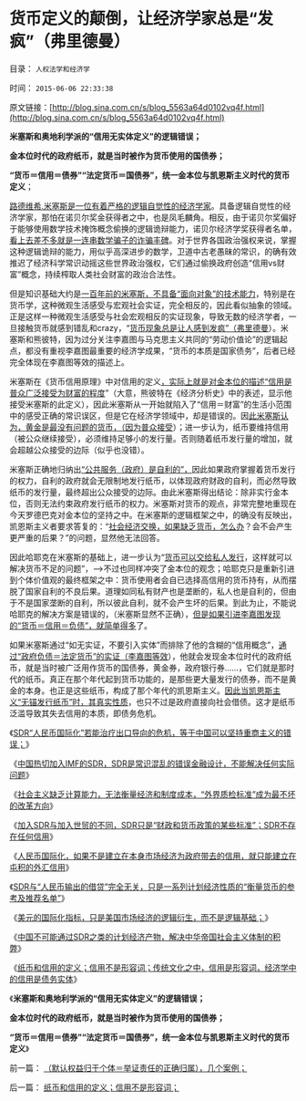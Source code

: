 # 货币定义的颠倒，让经济学家总是“发疯”（弗里德曼）

目录： `人权法学和经济学` 

时间： `2015-06-06 22:33:38` 

原文链接：[http://blog.sina.com.cn/s/blog_5563a64d0102vq4f.html](http://blog.sina.com.cn/s/blog_5563a64d0102vq4f.html)

**米塞斯和奥地利学派的“信用无实体定义”的逻辑错误；**

**金本位时代的政府纸币，就是当时被作为货币使用的国债券；**

**“货币＝信用＝债券”“法定货币＝国债券”，统一金本位与凯恩斯主义时代的货币定义**；

[路德维希.米塞斯是一位有着严格的逻辑自觉性的经济学家](../../../2011/2/7/向伟大的Ludwig米塞斯致敬！.md)。具备逻辑自觉性的经济学家，那怕在诺贝尔奖金获得者之中，也是凤毛麟角。相反，由于诺贝尔奖偏好于能够使用数学技术掩饰概念偷换的逻辑诡辩能力，诺贝尔经济学奖获得者名单，[看上去差不多就是一连串数学骗子的诈骗丰碑](../../../2012/10/16/又有两名数学骗子被嘉奖，诺贝尔奖终将声名狼籍.md)。对于世界各国政治强权来说，掌握这种逻辑诡辩的能力，用似乎高深进步的数学，卫道中古老愚昧的常识，的确有效推迟了经济科学常识动摇这些世界政治强权，它们通过偷换政府创造“信用vs财富”概念，持续榨取人类社会财富的政治合法性。

但是知识基础大约是[一百年前的米塞斯，不具备“面向对象”的技术能力](../../../2012/7/17/自然科学中的神学八股；在社会科学中复辟“神学”.md)，特别是在货币学，这种微观生活感受与宏观社会实证，完全相反的，因此看似抽象的领域。正是这样一种微观生活感受与社会宏观相反的实证现象，导致无数的经济学者，一旦接触货币就感到错乱和crazy，“[货币现象总是让人感到发疯”（弗里德曼](../../../2012/11/8/为什么“货币让人疯狂”？及《君主论》.md)）。米塞斯和熊彼特，因为过分关注李嘉图与马克思主义共同的“劳动价值论”的逻辑起点，都没有重视李嘉图最重要的经济学成果，“货币的本质是国家债务”，后者已经完全体现在李嘉图等效的描述上。

米塞斯在《货币信用原理》中对信用的定义[，实际上就是对金本位的描述“信用是普众广泛接受为财富的程度](../../../2012/11/7/米塞斯的错误，罗斯巴德的错误，金本位思想的错误.md)”（大意，熊彼特在《经济分析史》中的表述，显示他接受米塞斯的此定义），因此米塞斯从一开始就陷入了“信用＝财富”的生活小范围中的感受正确的常识误区，但是它在经济学领域中，却是错误的。因[此米塞斯认为，黄金是最没有问题的货币，（因为普众接受](../../../2014/2/23/金本位之奥地利学派和熊彼特都是白痴，其他连白痴都不是！.md)）；进一步认为，纸币要维持信用（被公众继续接受），必须维持足够小的发行量。否则随着纸币发行量的增加，就会超越公众接受的边际（似乎也没错）。

米塞斯正确地归纳出[“公共服务（政府）是自利的”，](../../../2009/12/22/公共管理学假定：三权分立要说爱你不容易.md)因此如果政府掌握着货币发行的权力，自利的政府就会无限制地发行纸币，以体现政府财政的自利，而必然导致纸币的发行量，最终超出公众接受的边际。由此米塞斯得出结论：除非实行金本位，否则无法约束政府发行纸币的权力。米塞斯对货币的观点，非常完整地重现在今天罗德巴克对金本位的坚持之中。在米塞斯的逻辑框架之中，的确没有反映出，凯恩斯主义者要求答复的：“[社会经济交换，如果缺乏货币，怎么办](../../../2011/6/5/费雪“经济学”和基督教低利率道德情结.md)？会不会产生更严重的后果？”的问题，显然他无法回答。

因此哈耶克在米塞斯的基础上，进一步认为“[货币可以交给私人发行](../../../2011/8/23/司空见惯的私人发行货币.md)，这样就可以解决货币不足的问题”，——>不过也同样冲突了金本位的观念；哈耶克只是重新引进到个体价值观的最终框架之中：货币使用者会自已选择高信用的货币持有，从而摆脱了国家自利的不良后果。道理如同私有财产也是垄断的，私人也是自利的，但由于不是国家垄断的自利，所以彼此自利，就不会产生坏的后果。到此为止，不能说哈耶克的解决方案是错误的，（米塞斯显然不正确），[但是如果引进李嘉图发现的“货币＝信用＝负债”，就简单得多](../../../2010/12/30/货币就是税收；货币发行私有化；.md)了。

如果米塞斯通过“如无实证，不要引入实体”而排除了他的含糊的“信用概念”，[通过“政府负债＝法定货币”的实证（李嘉图等效](../../../2014/2/21/凯恩斯主义意味着“放弃国家信用”；.md)），他就会发现金本位时代的政府纸币，就是当时被广泛用作货币的国债券，黄金券，政府银行券……，它们就是那时代的纸币。真正在那个年代起到货币功能的，是那些更大量发行的债券，而不是黄金的本身。也正是这些纸币，构成了那个年代的凯恩斯主义。[因此当凯恩斯主义“无锚发行纸币”时，其真实性质](../../../2015/4/29/“货币化”是政府债务的后果，不是“解决办法”；.md)，也只不过是政府直接向社会借债。这才是纸币泛滥导致其失去信用的本质，即债务危机。

《[SDR“人民币国际化”若能治疗出口导向的危机，等于中国可以坚持重商主义的错误；](../../../2015/5/28/中国试图让人民币加入SDR的目不明确；.md)》

《[中国热切加入IMF的SDR，SDR是常识混乱的错误金融设计，不能解决任何实际问题](../../../2015/5/29/SDR和托宾税，都是常识混乱的错误金融设计.md)》

《[社会主义缺乏计算能力，无法衡量经济和制度成本，“外界质检标准”成为最不坏的改革方向](../../../2015/5/30/加入世贸和SDR，对于社会主义中国的另类意义.md)》

《[加入SDR与加入世贸的不同，SDR只是“财政和货币政策的某些标准”；SDR不存在任何信用](../../../2015/5/31/SDR只是“财政和货币政策的某些标准”，不存在任何信用.md)》

《[人民币国际化，如果不是建立在本身市场经济为政府带去的信用，就只能建立在屯积的外汇信用](../../../2015/6/1/通过债务危机，理解SDR的逻辑错误，以致SDR毫无存在意义.md)》

《[SDR与“人民币输出的借贷”完全无关，只是一系列计划经济性质的“衡量货币的参考及推荐名单”](../../../2015/6/2/SDR特别提款权的设计观念，是“政府万能，政府创造信用”.md)》

《[美元的国际化指标，只是美国市场经济的逻辑衍生，而不是逻辑基础；](../../../2015/6/3/逃避市场经济改革的人民币国际化，可以摆脱计划经济造成的困境吗？.md)》

《[中国不可能通过SDR之类的计划经济产物，解决中华帝国社会主义体制的积弊](../../../2015/6/4/SDR之类的政治手腕，不能代替市场经济的去特权化.md)》

《[纸币和信用的定义；信用不是形容词；传统文化之中，信用是形容词，经济学中的信用是债务实体](../../../2015/6/5/纸币和信用的定义；信用不是形容词；.md)》

《**米塞斯和奥地利学派的“信用无实体定义”的逻辑错误；**

**金本位时代的政府纸币，就是当时被作为货币使用的国债券；**

**“货币＝信用＝债券”“法定货币＝国债券”，统一金本位与凯恩斯主义时代的货币定义**》

前一篇： [（默认权益归于个体＝举证责任的正确归属），几个案例；](../../../2015/6/6/（默认权益归于个体＝举证责任的正确归属），几个案例；.md)

后一篇： [纸币和信用的定义；信用不是形容词；](../../../2015/6/5/纸币和信用的定义；信用不是形容词；.md)

